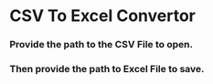 # CSV To Excel Convertor


### Provide the path to the CSV File to open.
### Then provide the path to Excel File to save.

